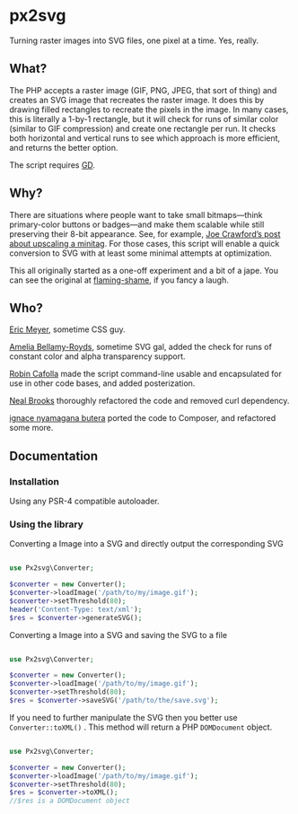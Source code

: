 # px2svg

Turning raster images into SVG files, one pixel at a time.  Yes, really.


## What?

The PHP accepts a raster image (GIF, PNG, JPEG, that sort of thing) and creates an SVG image that recreates the raster image.  It does this by drawing filled rectangles to recreate the pixels in the image.  In many cases, this is literally a 1-by-1 rectangle, but it will check for runs of similar color (similar to GIF compression) and create one rectangle per run.  It checks both horizontal and vertical runs to see which approach is more efficient, and returns the better option.

The script requires [GD](http://php.net/manual/en/image.installation.php).


## Why?

There are situations where people want to take small bitmaps—think primary-color buttons or badges—and make them scalable while still preserving their 8-bit appearance.  See, for example, [Joe Crawford’s post about upscaling a minitag](http://artlung.com/smorgasborg/image-upsizing-with-svg/).  For those cases, this script will enable a quick conversion to SVG with at least some minimal attempts at optimization.

This all originally started as a one-off experiment and a bit of a jape.  You can see the original at [flaming-shame](https://github.com/meyerweb/flaming-shame), if you fancy a laugh.

## Who?

[Eric Meyer](http://meyerweb.com/), sometime CSS guy.

[Amelia Bellamy-Royds](https://github.com/AmeliaBR/), sometime SVG gal, added the check for runs of constant color and alpha transparency support.

[Robin Cafolla](https://github.com/robincafolla) made the script command-line usable and encapsulated for use in other code bases, and added posterization.

[Neal Brooks](https://github.com/nealio82) thoroughly refactored the code and removed curl dependency.

[ignace nyamagana butera](https://github.com/nyamsprod) ported the code to Composer, and refactored some more.

## Documentation

### Installation

Using any PSR-4 compatible autoloader.

### Using the library

Converting a Image into a SVG and directly output the corresponding SVG

```php

use Px2svg\Converter;

$converter = new Converter();
$converter->loadImage('/path/to/my/image.gif');
$converter->setThreshold(80);
header('Content-Type: text/xml');
$res = $converter->generateSVG();
```

Converting a Image into a SVG and saving the SVG to a file

```php

use Px2svg\Converter;

$converter = new Converter();
$converter->loadImage('/path/to/my/image.gif');
$converter->setThreshold(80);
$res = $converter->saveSVG('/path/to/the/save.svg');
```

If you need to further manipulate the SVG then you better use `Converter::toXML()` . This method will return a PHP `DOMDocument` object.

```php

use Px2svg\Converter;

$converter = new Converter();
$converter->loadImage('/path/to/my/image.gif');
$converter->setThreshold(80);
$res = $converter->toXML();
//$res is a DOMDocument object
```
